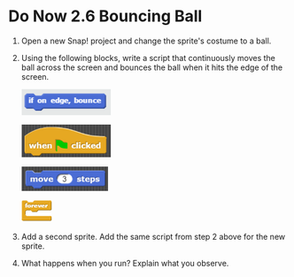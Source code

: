 # Do Now 2.6 Bouncing Ball

1. Open a new Snap! project and change the sprite's costume to a ball.

2. Using the following blocks, write a script that continuously moves the ball across the screen and bounces the ball when it hits the edge of the screen.

    ![if on edge, bounce](../images/if_edge_bounce.png)

    ![when Green Flag clicked ](../images/when_clicked.png)

    ![move 3 steps](../images/move_3.png)

    ![forever](../images/forever.png)

3. Add a second sprite.  Add the same script from step 2 above for the new sprite.

4. What happens when you run?  Explain what you observe.
